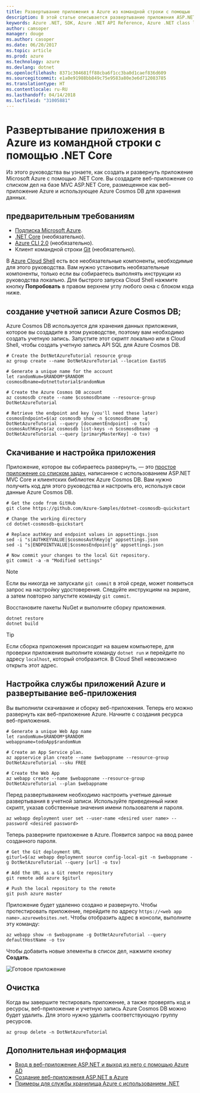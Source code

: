 ```yaml
---
title: Развертывание приложения в Azure из командной строки с помощью .NET Core
description: В этой статье описывается развертывание приложения ASP.NET Core в службе приложений Azure с помощью программы командной строки.
keywords: Azure .NET, SDK, Azure .NET API Reference, Azure .NET class library
author: camsoper
manager: douge
ms.author: casoper
ms.date: 06/20/2017
ms.topic: article
ms.prod: azure
ms.technology: azure
ms.devlang: dotnet
ms.openlocfilehash: 8371c304681ff88cba6f1cc3ba0d1caef836d609
ms.sourcegitcommit: e1a0e91988bb849c75e9583a80e3e6d712083785
ms.translationtype: HT
ms.contentlocale: ru-RU
ms.lasthandoff: 04/14/2018
ms.locfileid: "31005881"
---
```

# <a name="deploy-to-azure-from-the-command-line-with-net-core"></a>Развертывание приложения в Azure из командной строки с помощью .NET Core

Из этого руководства вы узнаете, как создать и развернуть приложение Microsoft Azure с помощью .NET Core.  Вы создадите веб-приложение со списком дел на базе MVC ASP.NET Core, размещенное как веб-приложение Azure и использующее Azure Cosmos DB для хранения данных.

## <a name="prerequisites"></a>предварительным требованиям

* [Подписка Microsoft Azure](https://azure.microsoft.com/free/).
* [.NET Core](https://www.microsoft.com/net/download/core) (необязательно).
* [Azure CLI 2.0](/cli/azure/install-az-cli2) (необязательно).
* Клиент командной строки [Git](https://www.git-scm.com/) (необязательно).

В [Azure Cloud Shell](/azure/cloud-shell/) есть все необязательные компоненты, необходимые для этого руководства.  Вам нужно установить необязательные компоненты, только если вы собираетесь выполнять инструкции из руководства локально.  Для быстрого запуска Cloud Shell нажмите кнопку **Попробовать** в правом верхнем углу любого окна с блоком кода ниже.

## <a name="create-an-azure-cosmos-db-account"></a>создание учетной записи Azure Cosmos DB;

Azure Cosmos DB используется для хранения данных приложения, которое вы создадите в этом руководстве, поэтому вам необходимо создать учетную запись.  Запустите этот скрипт локально или в Cloud Shell, чтобы создать учетную запись API SQL для Azure Cosmos DB.

```azurecli-interactive
# Create the DotNetAzureTutorial resource group
az group create --name DotNetAzureTutorial --location EastUS

# Generate a unique name for the account
let randomNum=$RANDOM*$RANDOM
cosmosdbname=dotnettutorial$randomNum

# Create the Azure Cosmos DB account
az cosmosdb create --name $cosmosdbname --resource-group DotNetAzureTutorial

# Retrieve the endpoint and key (you'll need these later)
cosmosEndpoint=$(az cosmosdb show -n $cosmosdbname -g DotNetAzureTutorial --query [documentEndpoint] -o tsv)
cosmosAuthKey=$(az cosmosdb list-keys -n $cosmosdbname -g DotNetAzureTutorial --query [primaryMasterKey] -o tsv)

```

## <a name="download-and-configure-the-application"></a>Скачивание и настройка приложения

Приложение, которое вы собираетесь развернуть, — это [простое приложение со списком задач](https://github.com/Azure-Samples/dotnet-cosmosdb-quickstart/), написанное с использованием ASP.NET MVC Core и клиентских библиотек Azure Cosmos DB.  Вам нужно получить код для этого руководства и настроить его, используя свои данные Azure Cosmos DB.

```azurecli-interactive
# Get the code from GitHub
git clone https://github.com/Azure-Samples/dotnet-cosmosdb-quickstart

# Change the working directory
cd dotnet-cosmosdb-quickstart

# Replace authKey and endpoint values in appsettings.json
sed -i "s|AUTHKEYVALUE|$cosmosAuthKey|g" appsettings.json
sed -i "s|ENDPOINTVALUE|$cosmosEndpoint|g" appsettings.json

# Now commit your changes to the local Git repository.
git commit -a -m "Modified settings"

```

> [!NOTE]
> Если вы никогда не запускали `git commit` в этой среде, может появиться запрос на настройку удостоверения. Следуйте инструкциям на экране, а затем повторно запустите команду `git commit`.

Восстановите пакеты NuGet и выполните сборку приложения.

```azurecli-interactive
dotnet restore
dotnet build
```

> [!TIP]
> Если сборка приложения происходит на вашем компьютере, для проверки приложения выполните команду `dotnet run` и перейдите по адресу `localhost`, который отобразится.  В Cloud Shell невозможно открыть этот адрес.  

## <a name="configure-azure-app-service-and-deploy-the-web-app"></a>Настройка службы приложений Azure и развертывание веб-приложения

Вы выполнили скачивание и сборку веб-приложения. Теперь его можно развернуть как веб-приложение Azure.  Начните с создания ресурса веб-приложения.

```azurecli-interactive
# Generate a unique Web App name
let randomNum=$RANDOM*$RANDOM
webappname=todoApp$randomNum

# Create an App Service plan.
az appservice plan create --name $webappname --resource-group DotNetAzureTutorial --sku FREE

# Create the Web App
az webapp create --name $webappname --resource-group DotNetAzureTutorial --plan $webappname

```

Перед развертыванием необходимо настроить учетные данные развертывания в учетной записи.  Используйте приведенный ниже скрипт, указав собственные значения имени пользователя и пароля.

```azurecli-interactive
az webapp deployment user set --user-name <desired user name> --password <desired password>
```

Теперь разверните приложение в Azure.  Появится запрос на ввод ранее созданного пароля.

```azurecli-interactive
# Get the Git deployment URL
giturl=$(az webapp deployment source config-local-git -n $webappname -g DotNetAzureTutorial --query [url] -o tsv)

# Add the URL as a Git remote repository
git remote add azure $giturl

# Push the local repository to the remote
git push azure master
```

Приложение будет удаленно создано и развернуто.  Чтобы протестировать приложение, перейдите по адресу `https://<web app name>.azurewebsites.net`.  Чтобы отобразить адрес в консоли, выполните эту команду:

```azurecli-interactive
az webapp show -n $webappname -g DotNetAzureTutorial --query defaultHostName -o tsv
```

Чтобы добавить новые элементы в список дел, нажмите кнопку **Создать**.

![Готовое приложение](./media/dotnet-quickstart/todo.png)

## <a name="clean-up"></a>Очистка

Когда вы завершите тестировать приложение, а также проверять код и ресурсы, веб-приложение и учетную запись Azure Cosmos DB можно будет удалить. Для этого нужно удалить соответствующую группу ресурсов.

```azurecli-interactive
az group delete -n DotNetAzureTutorial
```

## <a name="next-steps"></a>Дополнительная информация

* [Вход в веб-приложение ASP.NET и выход из него с помощью Azure AD](/azure/active-directory/develop/active-directory-devquickstarts-webapp-dotnet)
* [Создание веб-приложения ASP.NET в Azure](/azure/app-service-web/web-sites-dotnet-get-started)
* [Примеры для службы хранилища Azure с использованием .NET](/azure/storage/storage-samples-dotnet)


